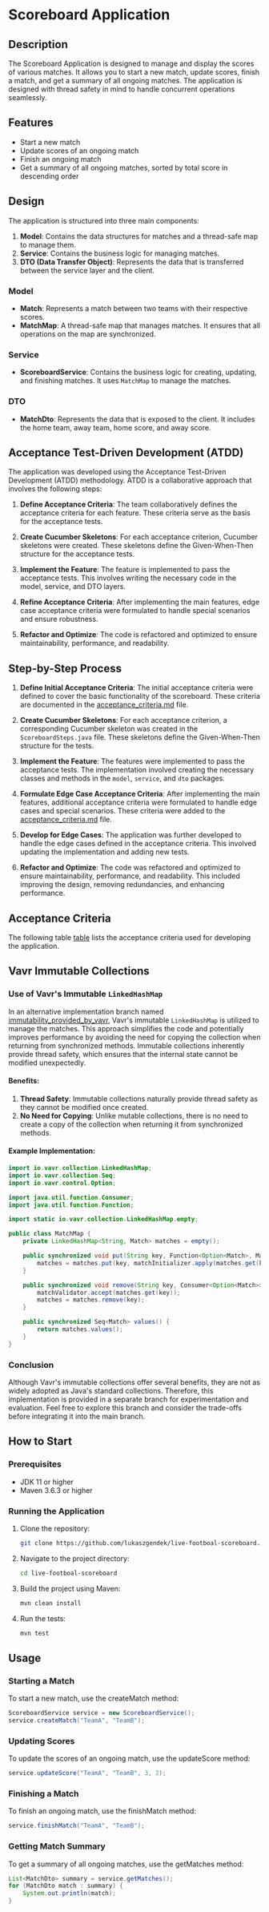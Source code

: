 # Scoreboard Application

## Description
The Scoreboard Application is designed to manage and display the scores of various matches. It allows you to start a new match, update scores, finish a match, and get a summary of all ongoing matches. The application is designed with thread safety in mind to handle concurrent operations seamlessly.

## Features
- Start a new match
- Update scores of an ongoing match
- Finish an ongoing match
- Get a summary of all ongoing matches, sorted by total score in descending order

## Design
The application is structured into three main components:
1. **Model**: Contains the data structures for matches and a thread-safe map to manage them.
2. **Service**: Contains the business logic for managing matches.
3. **DTO (Data Transfer Object)**: Represents the data that is transferred between the service layer and the client.

### Model
- **Match**: Represents a match between two teams with their respective scores.
- **MatchMap**: A thread-safe map that manages matches. It ensures that all operations on the map are synchronized.

### Service
- **ScoreboardService**: Contains the business logic for creating, updating, and finishing matches. It uses `MatchMap` to manage the matches.

### DTO
- **MatchDto**: Represents the data that is exposed to the client. It includes the home team, away team, home score, and away score.

## Acceptance Test-Driven Development (ATDD)
The application was developed using the Acceptance Test-Driven Development (ATDD) methodology. ATDD is a collaborative approach that involves the following steps:

1. **Define Acceptance Criteria**: The team collaboratively defines the acceptance criteria for each feature. These criteria serve as the basis for the acceptance tests.

2. **Create Cucumber Skeletons**: For each acceptance criterion, Cucumber skeletons were created. These skeletons define the Given-When-Then structure for the acceptance tests.

3. **Implement the Feature**: The feature is implemented to pass the acceptance tests. This involves writing the necessary code in the model, service, and DTO layers.

4. **Refine Acceptance Criteria**: After implementing the main features, edge case acceptance criteria were formulated to handle special scenarios and ensure robustness.

5. **Refactor and Optimize**: The code is refactored and optimized to ensure maintainability, performance, and readability.

## Step-by-Step Process

1. **Define Initial Acceptance Criteria**:
   The initial acceptance criteria were defined to cover the basic functionality of the scoreboard. These criteria are documented in the [acceptance_criteria.md](./acceptance_criteria.md) file.

2. **Create Cucumber Skeletons**:
   For each acceptance criterion, a corresponding Cucumber skeleton was created in the `ScoreboardSteps.java` file. These skeletons define the Given-When-Then structure for the tests.

3. **Implement the Feature**:
   The features were implemented to pass the acceptance tests. The implementation involved creating the necessary classes and methods in the `model`, `service`, and `dto` packages.

4. **Formulate Edge Case Acceptance Criteria**:
   After implementing the main features, additional acceptance criteria were formulated to handle edge cases and special scenarios. These criteria were added to the [acceptance_criteria.md](./acceptance_criteria.md) file.

5. **Develop for Edge Cases**:
   The application was further developed to handle the edge cases defined in the acceptance criteria. This involved updating the implementation and adding new tests.

6. **Refactor and Optimize**:
   The code was refactored and optimized to ensure maintainability, performance, and readability. This included improving the design, removing redundancies, and enhancing performance.

## Acceptance Criteria

The following table [table](./acceptance_criteria.md) lists the acceptance criteria used for developing the application.

## Vavr Immutable Collections

### Use of Vavr's Immutable `LinkedHashMap`
In an alternative implementation branch named [immutability_provided_by_vavr](https://github.com/lukaszgendek/live-footboal-scoreboard/compare/main...immutability_provided_by_vavr), Vavr's immutable `LinkedHashMap` is utilized to manage the matches. This approach simplifies the code and potentially improves performance by avoiding the need for copying the collection when returning from synchronized methods. Immutable collections inherently provide thread safety, which ensures that the internal state cannot be modified unexpectedly.

#### Benefits:
1. **Thread Safety**: Immutable collections naturally provide thread safety as they cannot be modified once created.
2. **No Need for Copying**: Unlike mutable collections, there is no need to create a copy of the collection when returning it from synchronized methods.

#### Example Implementation:
```java name=src/main/java/com/sportradar/scoreboard/model/MatchMap.java
import io.vavr.collection.LinkedHashMap;
import io.vavr.collection.Seq;
import io.vavr.control.Option;

import java.util.function.Consumer;
import java.util.function.Function;

import static io.vavr.collection.LinkedHashMap.empty;

public class MatchMap {
    private LinkedHashMap<String, Match> matches = empty();

    public synchronized void put(String key, Function<Option<Match>, Match> matchInitializer) {
        matches = matches.put(key, matchInitializer.apply(matches.get(key)));
    }

    public synchronized void remove(String key, Consumer<Option<Match>> matchValidator) {
        matchValidator.accept(matches.get(key));
        matches = matches.remove(key);
    }

    public synchronized Seq<Match> values() {
        return matches.values();
    }
}
````
### Conclusion
Although Vavr's immutable collections offer several benefits, they are not as widely adopted as Java's standard collections. Therefore, this implementation is provided in a separate branch for experimentation and evaluation. Feel free to explore this branch and consider the trade-offs before integrating it into the main branch.

## How to Start
### Prerequisites
- JDK 11 or higher
- Maven 3.6.3 or higher

### Running the Application
1. Clone the repository:
    ```sh
    git clone https://github.com/lukaszgendek/live-footboal-scoreboard.git
    ```
2. Navigate to the project directory:
    ```sh
    cd live-footboal-scoreboard
    ```
3. Build the project using Maven:
    ```sh
    mvn clean install
    ```
4. Run the tests:
    ```sh
    mvn test
    ```

## Usage
### Starting a Match
To start a new match, use the createMatch method:

```java
ScoreboardService service = new ScoreboardService();
service.createMatch("TeamA", "TeamB");
```

### Updating Scores
To update the scores of an ongoing match, use the updateScore method:

```java
service.updateScore("TeamA", "TeamB", 3, 2);
```

### Finishing a Match
To finish an ongoing match, use the finishMatch method:

```java
service.finishMatch("TeamA", "TeamB");
```

### Getting Match Summary
To get a summary of all ongoing matches, use the getMatches method:

```java
List<MatchDto> summary = service.getMatches();
for (MatchDto match : summary) {
    System.out.println(match);
}
```


